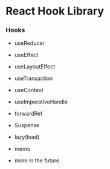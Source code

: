 # React Hook Library
### Hooks

- useReducer
- useEffect
- useLayoutEffect
- useTransaction
- useContext
- useImperativeHandle
- forwardRef
- Suspense
- lazy(load)
- memo

- more in the future.
